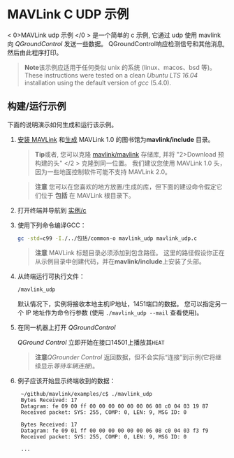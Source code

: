 # MAVLink C UDP 示例

< 0>MAVLink udp 示例 </0 > 是一个简单的 c 示例, 它通过 udp 使用 mavlink 向 *QGroundControl* 发送一些数据。 QGroundControl响应检测信号和其他消息, 然后由此程序打印。

> **Note**该示例应适用于任何类似 unix 的系统 (linux、macos、bsd 等)。 These instructions were tested on a clean *Ubuntu LTS 16.04* installation using the default version of *gcc* (5.4.0).

## 构建/运行示例

下面的说明演示如何生成和运行该示例。

1. [安装 MAVLink](../getting_started/installation.md) 和[生成](../getting_started/generate_libraries.md) MAVLink 1.0 的图书馆为**mavlink/include** 目录。
    
    > **Tip**或者, 您可以克隆 [mavlink/mavlink](https://github.com/mavlink/mavlink/) 存储库, 并将 "2>Download 预构建的头" </2 > 克隆到同一位置。 我们建议您使用 MAVLink 1.0 头，因为一些地面控制软件可能不支持 MAVLink 2.0。
    
    <span></span>
    
    > **注意** 您可以在您喜欢的地方放置/生成的库，但下面的建设命令假定它们位于 **包括** 在 MAVLink 根目录下。

2. 打开终端并导航到 [实例/c](https://github.com/mavlink/mavlink/tree/master/examples/c)

3. 使用下列命令编译GCC：
    
    ```bash
    gc -std=c99 -I./../包括/common-o mavlink_udp mavlink_udp.c
    ```
    
    > **注意** MAVLink 标题目录必须添加到包含路径。 这里的路径假设你正在从示例目录中创建代码，并在**mavlink/include**上安装了头部。

4. 从终端运行可执行文件：
    
    ```bash
    /mavlink_udp
    ```
    
    默认情况下，实例将接收本地主机IP地址，1451端口的数据。 您可以指定另一个 IP 地址作为命令行参数 (使用 `./mavlink_udp --mail` 查看使用)。

5. 在同一机器上打开 *QGroundControl*
    
    *QGround Control* 立即开始在接口14501上播放其`HEAT`
    
    > **注意***QGrounder Control* 返回数据，但不会实际“连接”到示例(它将继续显示*等待车辆连接*)。

6. 例子应该开始显示终端收到的数据：
    
        ~/github/mavlink/examples/c$ ./mavlink_udp
        Bytes Received: 17
        Datagram: fe 09 00 ff 00 00 00 00 00 00 06 08 c0 04 03 19 87 
        Received packet: SYS: 255, COMP: 0, LEN: 9, MSG ID: 0
        
        Bytes Received: 17
        Datagram: fe 09 01 ff 00 00 00 00 00 00 06 08 c0 04 03 f3 f9 
        Received packet: SYS: 255, COMP: 0, LEN: 9, MSG ID: 0
        
        ...
